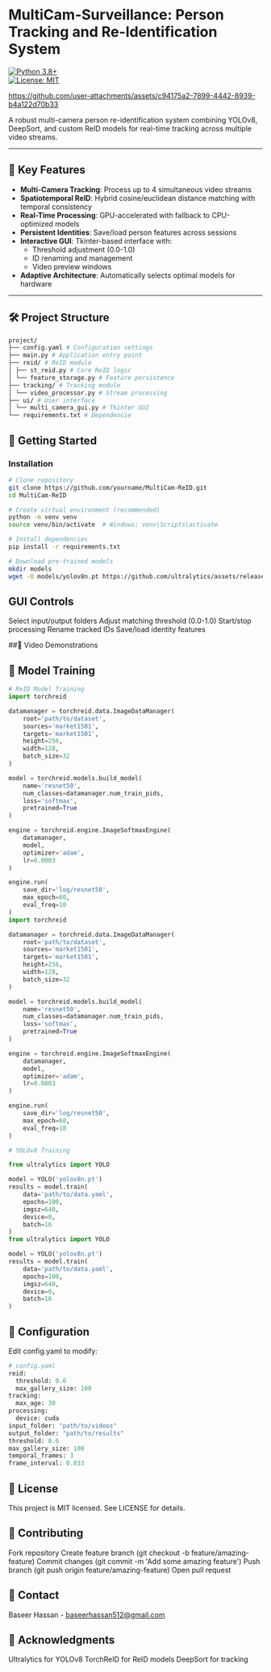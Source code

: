 # MultiCam-Surveillance: Person Tracking and Re-Identification System

[![Python 3.8+](https://img.shields.io/badge/Python-3.8+-blue.svg)](https://www.python.org/)  
[![License: MIT](https://img.shields.io/badge/License-MIT-yellow.svg)](https://opensource.org/licenses/MIT)

https://github.com/user-attachments/assets/c94175a2-7899-4442-8939-b4a122d70b33

A robust multi-camera person re-identification system combining YOLOv8, DeepSort, and custom ReID models for real-time tracking across multiple video streams.

---

## 🌟 Key Features
- **Multi-Camera Tracking**: Process up to 4 simultaneous video streams
- **Spatiotemporal ReID**: Hybrid cosine/euclidean distance matching with temporal consistency
- **Real-Time Processing**: GPU-accelerated with fallback to CPU-optimized models
- **Persistent Identities**: Save/load person features across sessions
- **Interactive GUI**: Tkinter-based interface with:
  - Threshold adjustment (0.0-1.0)
  - ID renaming and management
  - Video preview windows
- **Adaptive Architecture**: Automatically selects optimal models for hardware

---

## 🛠️ Project Structure
```bash
project/
├── config.yaml # Configuration settings
├── main.py # Application entry point
├── reid/ # ReID module
│ ├── st_reid.py # Core ReID logic
│ └── feature_storage.py # Feature persistence
├── tracking/ # Tracking module
│ └── video_processor.py # Stream processing
├── ui/ # User interface
│ └── multi_camera_gui.py # Tkinter GUI
└── requirements.txt # Dependencie
```

## 🚀 Getting Started

### Installation
```bash
# Clone repository
git clone https://github.com/yourname/MultiCam-ReID.git
cd MultiCam-ReID

# Create virtual environment (recommended)
python -m venv venv
source venv/bin/activate  # Windows: venv\Scripts\activate

# Install dependencies
pip install -r requirements.txt

# Download pre-trained models
mkdir models
wget -O models/yolov8n.pt https://github.com/ultralytics/assets/releases/download/v0.0.0/yolov8n.pt

```
## GUI Controls

Select input/output folders
Adjust matching threshold (0.0-1.0)
Start/stop processing
Rename tracked IDs
Save/load identity features

##🎥 Video Demonstrations








## 🤖 Model Training
```python
# ReID Model Training
import torchreid

datamanager = torchreid.data.ImageDataManager(
    root='path/to/dataset',
    sources='market1501',
    targets='market1501',
    height=256,
    width=128,
    batch_size=32
)

model = torchreid.models.build_model(
    name='resnet50',
    num_classes=datamanager.num_train_pids,
    loss='softmax',
    pretrained=True
)

engine = torchreid.engine.ImageSoftmaxEngine(
    datamanager,
    model,
    optimizer='adam',
    lr=0.0003
)

engine.run(
    save_dir='log/resnet50',
    max_epoch=60,
    eval_freq=10
)
import torchreid

datamanager = torchreid.data.ImageDataManager(
    root='path/to/dataset',
    sources='market1501',
    targets='market1501',
    height=256,
    width=128,
    batch_size=32
)

model = torchreid.models.build_model(
    name='resnet50',
    num_classes=datamanager.num_train_pids,
    loss='softmax',
    pretrained=True
)

engine = torchreid.engine.ImageSoftmaxEngine(
    datamanager,
    model,
    optimizer='adam',
    lr=0.0003
)

engine.run(
    save_dir='log/resnet50',
    max_epoch=60,
    eval_freq=10
)

# YOLOv8 Training

from ultralytics import YOLO

model = YOLO('yolov8n.pt')
results = model.train(
    data='path/to/data.yaml',
    epochs=100,
    imgsz=640,
    device=0,
    batch=16
)
from ultralytics import YOLO

model = YOLO('yolov8n.pt')
results = model.train(
    data='path/to/data.yaml',
    epochs=100,
    imgsz=640,
    device=0,
    batch=16
)
```
## 🔧 Configuration
Edit config.yaml to modify:
```python
# config.yaml
reid:
  threshold: 0.6
  max_gallery_size: 100
tracking:
  max_age: 30
processing:
  device: cuda
input_folder: "path/to/videos"
output_folder: "path/to/results"
threshold: 0.6
max_gallery_size: 100
temporal_frames: 3
frame_interval: 0.033
```

## 📝 License
This project is MIT licensed. See LICENSE for details.

## 🤝 Contributing
Fork repository
Create feature branch (git checkout -b feature/amazing-feature)
Commit changes (git commit -m 'Add some amazing feature')
Push branch (git push origin feature/amazing-feature)
Open pull request

## 📧 Contact
Baseer Hassan - baseerhassan512@gmail.com

## 🙏 Acknowledgments
Ultralytics for YOLOv8
TorchReID for ReID models
DeepSort for tracking
